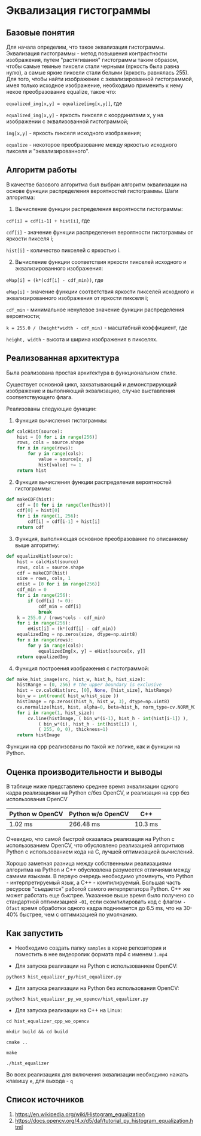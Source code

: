 # Эквализация гистограммы
## Базовые понятия
Для начала определим, что такое эквализация гистограммы.
Эквализация гистограммы - метод повышения контрастности изображения, путем "растягивания" гистограммы таким образом, чтобы самые темные пиксели стали черными (яркость была равна нулю), а самые яркие пиксели стали белыми (яркость равнялась 255).
Для того, чтобы найти изображение с эквализированной гистограммой, имея только исходное изображение, необходимо применить к нему некое преобразование equalize, такое что:

```equalized_img[x,y] = equalize[img[x,y]]```, где

`equalized_img[x,y]` - яркость пикселя с координатами x, y на изображении с эквализованной гистограммой;

`img[x,y]` - яркость пикселя исходного изображения;

`equalize` - некоторое преобразование между яркостью исходного пикселя и "эквализированного".

## Алгоритм работы
В качестве базового алгоритма был выбран алгоритм эквализации на основе функции распределения вероятностей гистограммы.
Шаги алгоритма:
1. Вычисление функции распределения вероятности гистограммы:

```cdf[i] = cdf[i-1] + hist[i]```, где

`cdf[i]` - значение функции распределения вероятности гистограммы от яркости пикселя i;

`hist[i]` - количество пикселей с яркостью i.

2. Вычисление функции соответствия яркости пикселей исходного и эквализированного изображения:

```eMap[i] = (k*(cdf[i] - cdf_min))```, где

`eMap[i]` - значение функции соответствия яркости пикселей исходного и эквализированного изображения от яркости пикселя i;

`cdf_min` - минимальное ненулевое значение функции распределения вероятности;

`k = 255.0 / (height*width - cdf_min)` - масштабный коэффициент, где

`height, width` - высота и ширина изображения в пикселях.

## Реализованная архитектура

Была реализована простая архитектура в функциональном стиле.

Существует основной цикл, захватывающий и демонстрирующий изображение и выполняющий эквализацию, случае выставления соответствующего флага.

Реализованы  следующие функции:
1. Функция вычисления гистограммы:
```python
def calcHist(source):
    hist = [0 for i in range(256)]
    rows, cols = source.shape
    for x in range(rows):
        for y in range(cols):
            value = source[x, y]
            hist[value] += 1
    return hist
```
2. Функция вычисления функции распределения вероятностей гистограммы:
```python
def makeCDF(hist):
    cdf = [0 for i in range(len(hist))]
    cdf[0] = hist[0]
    for i in range(1, 256):
        cdf[i] = cdf[i-1] + hist[i]
    return cdf
```
3. Функция, выполняющая основное преобразование по описанному выше алгоритму:
```python
def equalizeHist(source):
    hist = calcHist(source)
    rows, cols = source.shape
    cdf = makeCDF(hist)
    size = rows, cols, 1
    eHist = [0 for i in range(256)]
    cdf_min = 0
    for i in range(256):
        if (cdf[i] != 0):
            cdf_min = cdf[i]
            break
    k = 255.0 / (rows*cols - cdf_min)
    for i in range(256):
        eHist[i] = (k*(cdf[i] - cdf_min))
    equalizedImg = np.zeros(size, dtype=np.uint8)
    for x in range(rows):
        for y in range(cols):
            equalizedImg[x, y] = eHist[source[x, y]]
    return equalizedImg
```
4. Функция построения изображения с гистограммой:
```python
def make_hist_image(src, hist_w, hist_h, hist_size):
    histRange = (0, 256) # the upper boundary is exclusive
    hist = cv.calcHist(src, [0], None, [hist_size], histRange)
    bin_w = int(round( hist_w/hist_size ))
    histImage = np.zeros((hist_h, hist_w, 3), dtype=np.uint8)
    cv.normalize(hist, hist, alpha=0, beta=hist_h, norm_type=cv.NORM_MINMAX)
    for i in range(1, hist_size):
        cv.line(histImage, ( bin_w*(i-1), hist_h - int(hist[i-1]) ),
            ( bin_w*(i), hist_h - int(hist[i]) ),
            ( 255, 0, 0), thickness=1)
    return histImage
```

Функции на cpp реализованы по такой же логике, как и функции на Python.

## Оценка производительности и выводы

В таблице ниже представлено среднее время эквализации одного кадра реализациями на Python с/без OpenCV, и реализация на cpp без использования OpenCV

| Python w OpenCV | Python w/o OpenCV | C++     |
|-----------------|-------------------|---------|
| 1.02 ms         | 266.48 ms         | 10.3 ms |

Очевидно, что самой быстрой оказалась реализация на Python с использованием OpenCV, что обусловлено реализацией алгоритмов Python с использованием кода на C, лучшей оптимизацией вычислений.

Хорошо заметная разница между собственными реализациями алгоритма на Python и С++ обусловлена разумеется отличиями между самими языками. В первую очередь необходимо упомянуть, что Python - интерпретируемый язык, а С++ - компилируемый. Большая часть ресурсов "съедается" работой самого интерпретатора Python. С++ же может работать еще быстрее. Указанное выше время было получено со стандартной оптимизацией  `-01`, если скомпилировать код с флагом `-Ofast` время обработки одного кадра поднимается до 6.5 ms, что на 30-40% быстрее, чем с оптимизацией по умолчанию.

## Как запустить

* Необходимо создать папку `samples` в корне репозитория и поместить в нее видеоролик формата mp4 с именем `1.mp4`

* Для запуска реализации на Python с использованием OpenCV:

`python3 hist_equalizer_py/hist_equalizer.py`

* Для запуска реализации на Python без использования OpenCV:

`python3 hist_equalizer_py_wo_opencv/hist_equalizer.py`

* Для запуска реализации на С++ на Linux:

`cd hist_equalizer_cpp_wo_opencv`

`mkdir build && cd build`

`cmake ..`

`make`

`./hist_equalizer`

Во всех реализациях для включения эквализации необходимо нажать клавишу `e`, для выхода - `q`

## Список источников
1. https://en.wikipedia.org/wiki/Histogram_equalization
2. https://docs.opencv.org/4.x/d5/daf/tutorial_py_histogram_equalization.html
